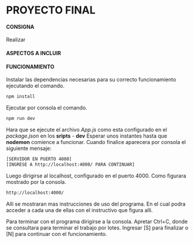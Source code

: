 # PROYECTO FINAL

#### CONSIGNA
Realizar 

#### ASPECTOS A INCLUIR


#### FUNCIONAMIENTO
Instalar las dependencias necesarias para su correcto funcionamiento ejecutando el comando.
```sh
npm install
```
Ejecutar por consola el comando. 
```sh
npm run dev
```
Hara que se ejecute el archivo _App.js_ como esta configurado en el _package.json_ en los **sripts** - **dev**
Esperar unos instantes hasta que **nodemon** comience a funcionar. Cuando finalice aparecera por consola el siguiente mensaje:
```sh
[SERVIDOR EN PUERTO 4000]
[INGRESE A http://localhost:4000/ PARA CONTINUAR]
```
Luego dirigirse al localhost, configurado en el puerto 4000. Como figurara mostrado por la consola.
```sh
http://localhost:4000/
```
Alli se mostraran mas instrucciones de uso del programa. En el cual podra acceder a cada una de ellas con el instructivo que figura alli.

Para terminar con el programa dirigirse a la consola. Apretar Ctrl+C, donde se consultara para terminar el trabajo por lotes. Ingresar [S] para finalizar o [N] para continuar con el funcionamiento.